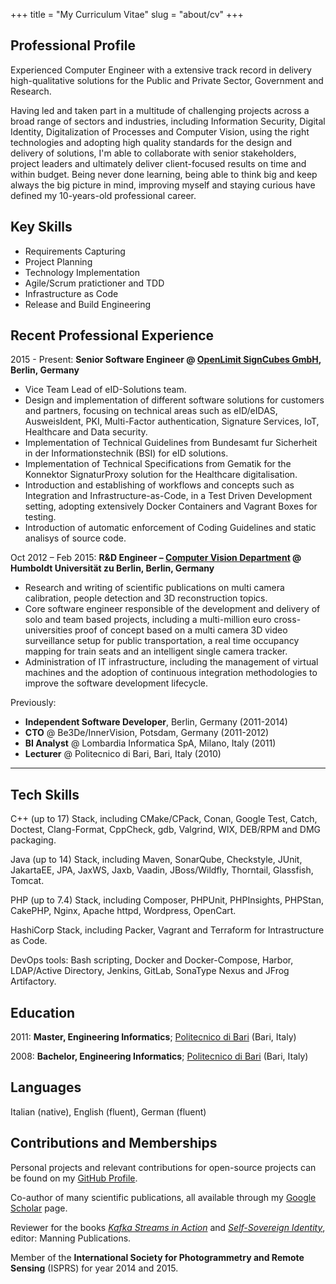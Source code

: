 +++
title = "My Curriculum Vitae"
slug = "about/cv"
+++

Professional Profile
----------

Experienced Computer Engineer with a extensive track record in delivery high-qualitative solutions for the Public and Private Sector, Government and Research.

Having led and taken part in a multitude of challenging projects across a broad range of sectors and industries, including Information Security, Digital Identity, Digitalization of Processes and Computer Vision, using the right technologies and adopting high quality standards for the design and delivery of solutions, I'm able to collaborate with senior stakeholders, project leaders and ultimately deliver client-focused results on time and within budget.
Being never done learning, being able to think big and keep always the big picture in mind, improving myself and staying curious have defined my 10-years-old professional career. 

Key Skills
----------

* Requirements Capturing 
* Project Planning
* Technology Implementation
* Agile/Scrum pratictioner and TDD
* Infrastructure as Code 
* Release and Build Engineering

Recent Professional Experience
----------

2015 - Present:   **Senior Software Engineer @ [OpenLimit SignCubes GmbH](https://www.openlimit.com), Berlin, Germany**

* Vice Team Lead of eID-Solutions team.
* Design and implementation of different software solutions for customers and partners, focusing on technical areas such as eID/eIDAS, AusweisIdent, PKI, Multi-Factor authentication, Signature Services, IoT, Healthcare and Data security.
* Implementation of Technical Guidelines from Bundesamt fur Sicherheit in der Informationstechnik (BSI) for eID solutions.
* Implementation of Technical Specifications from Gematik for the Konnektor SignaturProxy solution for the Healthcare digitalisation.
* Introduction and establishing of workflows and concepts such as Integration and Infrastructure-as-Code, in a Test Driven Development setting, adopting extensively Docker Containers and Vagrant Boxes for testing.
* Introduction of automatic enforcement of Coding Guidelines and static analisys of source code. 
    
    
Oct 2012 – Feb 2015:   **R&D Engineer – [Computer Vision Department](https://www2.informatik.hu-berlin.de/~wwwcv/index.php?menu=start) @ Humboldt Universität zu Berlin, Berlin, Germany**

* Research and writing of scientific publications on multi camera calibration, people detection and 3D reconstruction topics.
* Core software engineer responsible of the development and delivery of solo and team based projects, including a multi-million euro cross-universities proof of concept based on a multi camera 3D video surveillance setup for public transportation, a real time occupancy mapping for train seats and an intelligent single camera tracker.
* Administration of IT infrastructure, including the management of virtual machines and the adoption of continuous integration methodologies to improve the software development lifecycle.

Previously: 

* **Independent Software Developer**, Berlin, Germany (2011-2014)
* **CTO** @ Be3De/InnerVision, Potsdam, Germany (2011-2012)
* **BI Analyst** @ Lombardia Informatica SpA, Milano, Italy (2011)
* **Lecturer** @ Politecnico di Bari, Bari, Italy (2010)

------

Tech Skills
---------

C++ (up to 17) Stack, including CMake/CPack, Conan, Google Test, Catch, Doctest, Clang-Format, CppCheck, gdb, Valgrind, WIX, DEB/RPM and DMG packaging.

Java (up to 14) Stack, including Maven, SonarQube, Checkstyle, JUnit, JakartaEE, JPA, JaxWS, Jaxb, Vaadin, JBoss/Wildfly, Thorntail, Glassfish, Tomcat.

PHP (up to 7.4) Stack, including Composer, PHPUnit, PHPInsights, PHPStan, CakePHP, Nginx, Apache httpd, Wordpress, OpenCart.

HashiCorp Stack, including Packer, Vagrant and Terraform for Intrastructure as Code.

DevOps tools: Bash scripting, Docker and Docker-Compose, Harbor, LDAP/Active Directory, Jenkins, GitLab, SonaType Nexus and JFrog Artifactory.

Education
---------

2011:   **Master, Engineering Informatics**; [Politecnico di Bari](https://www.poliba.it) (Bari, Italy)

2008:   **Bachelor, Engineering Informatics**; [Politecnico di Bari](https://www.poliba.it) (Bari, Italy)

Languages
---------

Italian (native), English (fluent), German (fluent)

Contributions and Memberships
---------

Personal projects and relevant contributions for open-source projects can be found on my [GitHub Profile](https://github.com/madduci).

Co-author of many scientific publications, all available through my [Google Scholar](https://scholar.google.com/citations?user=CjUUKOMAAAAJ&hl=en) page.

Reviewer for the books [_Kafka Streams in Action_](https://www.manning.com/books/kafka-streams-in-action) and [_Self-Sovereign Identity_](https://www.manning.com/books/self-sovereign-identity), editor: Manning Publications.

Member of the **International Society for Photogrammetry and Remote Sensing** (ISPRS) for year 2014 and
2015.
